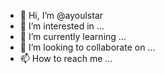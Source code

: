 - 👋 Hi, I’m @ayoulstar
- 👀 I’m interested in ...
- 🌱 I’m currently learning ...
- 💞️ I’m looking to collaborate on ...
- 📫 How to reach me ...

<!---
ayoulstar/ayoulstar is a ✨ special ✨ repository because its `README.md` (this file) appears on your GitHub profile.
You can click the Preview link to take a look at your changes.
--->

